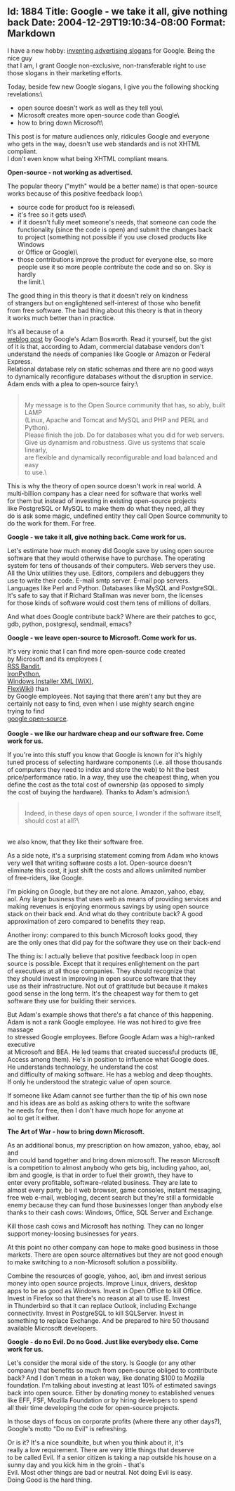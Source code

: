 Id: 1884
Title: Google - we take it all, give nothing back
Date: 2004-12-29T19:10:34-08:00
Format: Markdown
--------------
I have a new hobby: [inventing advertising
slogans](../../../2004/12/25/google-ultimate-hypocrite.html) for Google.
Being the nice guy\
that I am, I grant Google non-exclusive, non-transferable right to use\
those slogans in their marketing efforts.

Today, beside few new Google slogans, I give you the following shocking\
revelations:\

-   open source doesn't work as well as they tell you\
-   Microsoft creates more open-source code than Google\
-   how to bring down Microsoft\

This post is for mature audiences only, ridicules Google and everyone\
who gets in the way, doesn't use web standards and is not XHTML
compliant.\
I don't even know what being XHTML compliant means.

**Open-source - not working as advertised.**

The popular theory ("myth" would be a better name) is that open-source\
works because of this positive feedback loop:\

-   source code for product foo is released\
-   it's free so it gets used\
-   if it doesn't fully meet someone's needs, that someone can code the\
    functionality (since the code is open) and submit the changes back\
    to project (something not possible if you use closed products like
    Windows\
    or Office or Google)\
-   those contributions improve the product for everyone else, so more\
    people use it so more people contribute the code and so on. Sky is
    hardly\
    the limit.\

The good thing in this theory is that it doesn't rely on kindness\
of strangers but on englightened self-interest of those who benefit\
from free software. The bad thing about this theory is that in theory\
it works much better than in practice.

It's all because of a [\
weblog post](http://www.adambosworth.net/archives/000038.html) by
Google's Adam Bosworth. Read it yourself, but the gist\
of it is that, according to Adam, commercial database vendors don't\
understand the needs of companies like Google or Amazon or Federal
Express.\
Relational database rely on static schemas and there are no good ways\
to dynamically reconfigure databases without the disruption in service.\
Adam ends with a plea to open-source fairy:\

> \
> My message is to the Open Source community that has, so ably, built
> LAMP\
> (Linux, Apache and Tomcat and MySQL and PHP and PERL and Python).\
> Please finish the job. Do for databases what you did for web servers.\
> Give us dynamism and robustness. Give us systems that scale linearly,\
> are flexible and dynamically reconfigurable and load balanced and
> easy\
> to use.\

This is why the theory of open source doesn't work in real world. A\
multi-billion company has a clear need for software that works well\
for them but instead of investing in existing open-source projects\
like PostgreSQL or MySQL to make them do what they need, all they\
do is ask some magic, undefined entity they call Open Source community
to\
do the work for them. For free.

**Google - we take it all, give nothing back. Come work for us.**

Let's estimate how much money did Google save by using open source\
software that they would otherwise have to purchase. The operating\
system for tens of thousands of their computers. Web servers they use.\
All the Unix utilities they use. Editors, compilers and debuggers they\
use to write their code. E-mail smtp server. E-mail pop servers.\
Languages like Perl and Python. Databases like MySQL and PostgreSQL.\
It's safe to say that if Richard Stallman was never born, the licenses\
for those kinds of software would cost them tens of millions of dollars.

And what does Google contribute back? Where are their patches to gcc,\
gdb, python, postgresql, sendmail, emacs?

**Google - we leave open-source to Microsoft. Come work for us.**

It's very ironic that I can find more open-source code created\
by Microsoft and its employees (\
[RSS Bandit](http://rssbandit.org/),\
[IronPython](http://ironpython.com/),\
[Windows Installer XML (WiX)](http://sourceforge.net/projects/wix/),\
[FlexWiki](http://sourceforge.net/projects/flexwiki/)) than\
by Google employees. Not saying that there aren't any but they are\
certainly not easy to find, even when I use mighty search engine\
trying to find\
[google
open-source](http://www.google.com/search?q=google+open-source&sourceid=mozilla-search&start=0&start=0&ie=utf-8&oe=utf-8&client=firefox-a&rls=org.mozilla:en-US:official).\
\
**Google - we like our hardware cheap and our software free. Come\
work for us.**

If you're into this stuff you know that Google is known for it's highly\
tuned process of selecting hardware components (i.e. all those
thousands\
of computers they need to index and store the web) to hit the best\
price/performance ratio. In a way, they use the cheapest thing, when
you\
define the cost as the total cost of ownership (as opposed to simply\
the cost of buying the hardware). Thanks to Adam's admision:\

> \
> Indeed, in these days of open source, I wonder if the software
> itself,\
> should cost at all?\

\
we also know, that they like their software free.

As a side note, it's a surprising statement coming from Adam who knows\
very well that writing software costs a lot. Open-source doesn't\
eliminate this cost, it just shift the costs and allows unlimited
number\
of free-riders, like Google.

I'm picking on Google, but they are not alone. Amazon, yahoo, ebay,\
aol. Any large business that uses web as means of providing services
and\
making revenues is enjoying enormous savings by using open source\
stack on their back end. And what do they contribute back? A good\
approximation of zero compared to benefits they reap.

Another irony: compared to this bunch Microsoft looks good, they\
are the only ones that did pay for the software they use on their
back-end

The thing is: I actually believe that positive feedback loop in open\
source is possible. Except that it requires enlightement on the part\
of executives at all those companies. They should recognize that\
they should invest in improving in open source software that they\
use as their infrastructure. Not out of grattitude but because it makes\
good sense in the long term. It's the cheapest way for them to get\
software they use for building their services.

But Adam's example shows that there's a fat chance of this happening.\
Adam is not a rank Google employee. He was not hired to give free
massage\
to stressed Google employees. Before Google Adam was a high-ranked
executive\
at Microsoft and BEA. He led teams that created successful products
(IE,\
Access among them). He's in position to influence what Google does.\
He understands technology, he understand the cost\
and difficulty of making software. He has a weblog and deep thoughts.\
If only he understood the strategic value of open source.

If someone like Adam cannot see further than the tip of his own nose\
and his ideas are as bold as asking others to write the software\
he needs for free, then I don't have much hope for anyone at\
aol to get it either.

**The Art of War - how to bring down Microsoft.**

As an additional bonus, my prescription on how amazon, yahoo, ebay, aol
and\
ibm could band together and bring down microsoft. The reason Microsoft\
is a competition to almost anybody who gets big, including yahoo, aol,\
ibm and google, is that in order to fuel their growth, they have to\
enter every profitable, software-related business. They are late to\
almost every party, be it web browser, game consoles, instant
messaging,\
free web e-mail, webloging, decent search but they're still a
formidable\
enemy because they can fund those businesses longer than anybody else\
thanks to their cash cows: Windows, Office, SQL Server and Exchange.

Kill those cash cows and Microsoft has nothing. They can no longer\
support money-loosing businesses for years.

At this point no other company can hope to make good business in those\
markets. There are open source alternatives but they are not good
enough\
to make switching to a non-Microsoft solution a possibility.

Combine the resources of google, yahoo, aol, ibm and invest serious\
money into open source projects. Improve Linux, drivers, desktop\
apps to be as good as Windows. Invest in Open Office to kill Office.\
Invest in Firefox so that there's no reason at all to use IE. Invest\
in Thunderbird so that it can replace Outlook, including Exchange\
connectivity. Invest in PostgreSQL to kill SQLServer. Invest in\
something to replace Exchange. And be prepared to hire 50 thousand\
available Microsoft developers.

**Google - do no Evil. Do no Good. Just like everybody else. Come\
work for us.**

Let's consider the moral side of the story. Is Google (or any other\
company) that benefits so much from open-source obliged to contribute\
back? And I don't mean in a token way, like donating \$100 to Mozilla\
foundation. I'm talking about investing at least 10% of estimated
savings\
back into open source. Either by donating money to established venues\
like EFF, FSF, Mozilla Foundation or by hiring developers to spend\
all their time developing the code for open-source projects.

In those days of focus on corporate profits (where there any other
days?), Google's motto "Do no Evil" is refreshing.

Or is it? It's a nice soundbite, but when you think about it, it's\
really a low requirement. There are very little things that deserve\
to be called Evil. If a senior citizen is taking a nap outside his house
on a sunny day and you kick him in the groin - that's\
Evil. Most other things are bad or neutral. Not doing Evil is easy.\
Doing Good is the hard thing.
